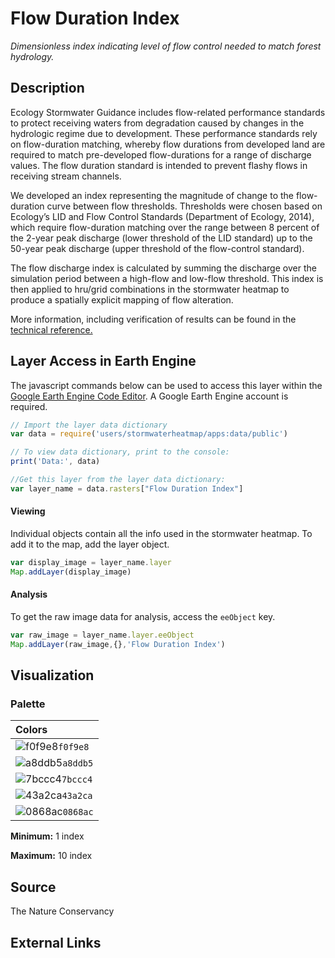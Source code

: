 Flow Duration Index
================

*Dimensionless index indicating level of flow control needed to match
forest hydrology.*

## Description

Ecology Stormwater Guidance includes flow-related performance standards
to protect receiving waters from degradation caused by changes in the
hydrologic regime due to development. These performance standards rely
on flow-duration matching, whereby flow durations from developed land
are required to match pre-developed flow-durations for a range of
discharge values. The flow duration standard is intended to prevent
flashy flows in receiving stream channels.

We developed an index representing the magnitude of change to the
flow-duration curve between flow thresholds. Thresholds were chosen
based on Ecology’s LID and Flow Control Standards (Department of
Ecology, 2014), which require flow-duration matching over the range
between 8 percent of the 2-year peak discharge (lower threshold of the
LID standard) up to the 50-year peak discharge (upper threshold of the
flow-control standard).

The flow discharge index is calculated by summing the discharge over the
simulation period between a high-flow and low-flow threshold. This index
is then applied to hru/grid combinations in the stormwater heatmap to
produce a spatially explicit mapping of flow alteration.

More information, including verification of results can be found in the
[technical reference.](/docs/Technical%20Reference/Components/Hydrology)

## Layer Access in Earth Engine

The javascript commands below can be used to access this layer within
the [Google Earth Engine Code
Editor](https://developers.google.com/earth-engine/guides/playground). A
Google Earth Engine account is required.

``` javascript
// Import the layer data dictionary
var data = require('users/stormwaterheatmap/apps:data/public')

// To view data dictionary, print to the console:
print('Data:', data)

//Get this layer from the layer data dictionary: 
var layer_name = data.rasters["Flow Duration Index"]
```

#### Viewing

Individual objects contain all the info used in the stormwater heatmap.
To add it to the map, add the layer object.

``` javascript
var display_image = layer_name.layer
Map.addLayer(display_image)
```

#### Analysis

To get the raw image data for analysis, access the `eeObject` key.

``` javascript
var raw_image = layer_name.layer.eeObject
Map.addLayer(raw_image,{},'Flow Duration Index')
```

## Visualization

### Palette

| Colors                                                                 |
|:-----------------------------------------------------------------------|
| ![f0f9e8](https://via.placeholder.com/15/f0f9e8/000000?text=+)`f0f9e8` |
| ![a8ddb5](https://via.placeholder.com/15/a8ddb5/000000?text=+)`a8ddb5` |
| ![7bccc4](https://via.placeholder.com/15/7bccc4/000000?text=+)`7bccc4` |
| ![43a2ca](https://via.placeholder.com/15/43a2ca/000000?text=+)`43a2ca` |
| ![0868ac](https://via.placeholder.com/15/0868ac/000000?text=+)`0868ac` |

**Minimum:** 1 index

**Maximum:** 10 index

## Source

The Nature Conservancy

## External Links
